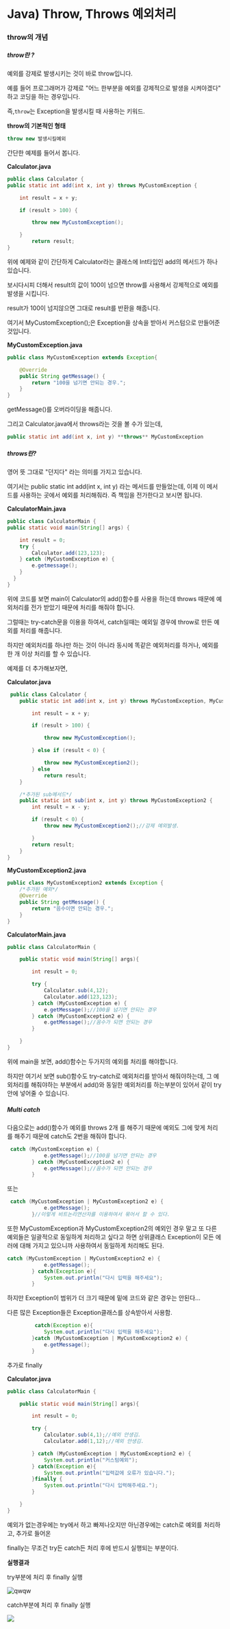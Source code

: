 # Java) Throw, Throws 예외처리

### throw의 개념

##### throw란 ?

예외를 강제로 발생시키는 것이 바로 throw입니다.  

예를 들어 프로그래머가 강제로 "어느 한부분을 예외를 강제적으로 발생을 시켜야겠다" 하고  코딩을 하는 경우입니다.

즉,`throw`는 Exception을 발생시킬 때 사용하는 키워드.

**throw의 기본적인 형태**

```java
throw new 발생시킬예외 
```



간단한 예제를 들어서 봅니다.



**Calculator.java**


```java
public class Calculator {
public static int add(int x, int y) throws MyCustomException {

    int result = x + y;

    if (result > 100) {

        throw new MyCustomException();

    }
        return result;
}
```

위에 예제와 같이 간단하게 Calculator라는 클래스에 Int타입인 add의 메서드가 하나 있습니다.

보시다시피 더해서 result의 값이 100이 넘으면 throw를 사용해서 강제적으로 예외를 발생을 시킵니다.

result가 100이 넘지않으면 그대로 result를 반환을 해줍니다.

여기서 MyCustomException();은  Exception을 상속을 받아서 커스텀으로 만들어준 것입니다.





**MyCustomException.java**

```java
public class MyCustomException extends Exception{

    @Override
    public String getMessage() {
        return "100을 넘기면 안되는 경우.";
    }
}

```

getMessage()를 오버라이딩을 해줍니다.



그리고 Calculator.java에서 throws라는 것을 볼 수가 있는데, 

```java
public static int add(int x, int y) **throws** MyCustomException
```




##### throws란? 

영어 뜻 그대로 "던지다" 라는 의미를 가지고 있습니다.

여기서는 public static int add(int x, int y) 라는 메서드를 만들었는데, 이제 이 메서드를 사용하는 곳에서 예외를 처리해줘라. 즉 책임을 전가한다고 보시면 됩니다. 



**CalculatorMain.java**

```java
public class CalculatorMain {
public static void main(String[] args) {

    int result = 0;
    try {
        Calculator.add(123,123);
    } catch (MyCustomException e) {
    	e.getmessage();
    }   
  }
}
```

위에 코드를 보면 main이 Calculator의  add()함수를 사용을 하는데 throws 때문에 예외처리를 전가 받았기 때문에 처리를 해줘야 합니다.

그럴때는 try-catch문을 이용을 하여서, catch일때는 예외일 경우에 throw로 만든 예외를 처리를 해줍니다.

하지만 예외처리를 하나만 하는 것이 아니라  동시에 똑같은 예외처리를 하거나, 예외를 한 개 이상 처리를 할 수 있습니다.



예제를 더 추가해보자면,

**Calculator.java**

```java
 public class Calculator {
 	public static int add(int x, int y) throws MyCustomException, MyCustomException2 {

        int result = x + y;

        if (result > 100) {

            throw new MyCustomException();

        } else if (result < 0) {

            throw new MyCustomException2();
        } else
            return result;
    }

	/*추가된 sub메서드*/
    public static int sub(int x, int y) throws MyCustomException2 {
        int result = x - y;

        if (result < 0) {
            throw new MyCustomException2();//강제 예외발생.

        }
        return result;
    }
}
```



**MyCustomException2.java**

```java
public class MyCustomException2 extends Exception {
	/*추가된 예외*/
    @Override
    public String getMessage() {
        return "음수이면 안되는 경우.";
    }
}
```





**CalculatorMain.java**

```java
public class CalculatorMain {

    public static void main(String[] args){

        int result = 0;

        try {
            Calculator.sub(4,12);
            Calculator.add(123,123);
        } catch (MyCustomException e) {
            e.getMessage();//100을 넘기면 안되는 경우
        } catch (MyCustomException2 e) {
            e.getMessage();//음수가 되면 안되는 경우
        }

    }
}
```

위에 main을 보면, add()함수는 두가지의 예외를 처리를 해야합니다.

하지만 여기서 보면 sub()함수도 try-catch로 예외처리를 받아서 해줘야하는데, 그 예외처리를 해줘야하는 부분에서 add()와 동일한 예외처리를 하는부분이 있어서 같이 try안에 넣어줄 수 있습니다.

##### Multi catch

다음으로는 add()함수가 예외를 throws 2개 를 해주기 때문에 예외도 그에 맞게 처리를 해주기 때문에 catch도 2번을 해줘야 합니다.

```java
 catch (MyCustomException e) {
            e.getMessage();//100을 넘기면 안되는 경우
        } catch (MyCustomException2 e) {
            e.getMessage();//음수가 되면 안되는 경우
        }
```

또는

```java
 catch (MyCustomException | MyCustomException2 e) {
            e.getMessage();
        }//이렇게 비트논리연산자를 이용하여서 묶어서 할 수 있다.
```



또한 MyCustomException과 MyCustomException2의 예외인 경우 말고 또 다른 예외들은 일괄적으로 동일하게 처리하고 싶다고 하면 상위클래스 Exception이 모든 에러에 대해 가지고 있으니까 사용하여서 동일하게 처리해도 된다.

```java
catch (MyCustomException | MyCustomException2 e) {
            e.getMessage();
        } catch(Exception e){
            System.out.println("다시 입력을 해주세요");
        }
```



하지만 Exception이 범위가 더 크기 때문에 밑에 코드와 같은 경우는 안된다...

다른 많은 Exception들은 Exception클래스를 상속받아서 사용함.

```java
         catch(Exception e){
            System.out.println("다시 입력을 해주세요");
        }catch (MyCustomException | MyCustomException2 e) {
            e.getMessage();
        }
```





추가로 finally

**Calculator.java**

```java
public class CalculatorMain {

    public static void main(String[] args){

        int result = 0;

        try {
            Calculator.sub(4,1);//예외 안생김.
            Calculator.add(1,12);//예외 안생김.

        } catch (MyCustomException | MyCustomException2 e) {
            System.out.println("커스텀예외");
        } catch(Exception e){
            System.out.println("입력값에 오류가 있습니다.");
        }finally {
            System.out.println("다시 입력해주세요.");
        }

    }
}

```

예외가 없는경우에는 try에서 하고 빠져나오지만  아닌경우에는 catch로 예외를 처리하고, 추가로 들어온

finally는 무조건 try든 catch든 처리 후에 반드시 실행되는 부분이다.



**실행결과**

try부분에 처리 후 finally 실행

![qwqw](https://github.com/yoonwongoo/JavaStudy/blob/main/img/%EC%98%88%EC%99%B8%EC%B2%98%EB%A6%AC1.PNG?raw=true)





catch부분에 처리 후 finally 실행

![](https://github.com/yoonwongoo/JavaStudy/blob/main/img/%EC%98%88%EC%99%B8%EC%B2%98%EB%A6%AC2.PNG?raw=true)
